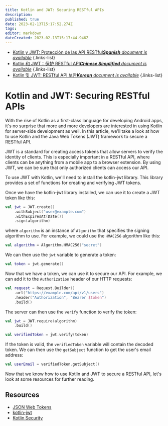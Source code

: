 ```yaml
---
title: Kotlin and JWT: Securing RESTful APIs
description: 
published: true
date: 2023-02-13T15:17:52.274Z
tags: 
editor: markdown
dateCreated: 2023-02-13T15:17:44.946Z
---
```


- [Kotlin y JWT: Protección de las API RESTful***Spanish** document is available*](/es/Knowledge-base/Kotlin/kotlin-and-jwt-securing-restful-apis)
{.links-list}
- [Kotlin 和 JWT：保护 RESTful API***Chinese Simplified** document is available*](/zh/Knowledge-base/Kotlin/kotlin-and-jwt-securing-restful-apis)
{.links-list}
- [Kotlin 및 JWT: RESTful API 보안***Korean** document is available*](/ko/Knowledge-base/Kotlin/kotlin-and-jwt-securing-restful-apis)
{.links-list}


# Kotlin and JWT: Securing RESTful APIs

With the rise of Kotlin as a first-class language for developing Android apps, it's no surprise that more and more developers are interested in using Kotlin for server-side development as well. In this article, we'll take a look at how to use Kotlin and the Java Web Tokens (JWT) framework to secure a RESTful API.

JWT is a standard for creating access tokens that allow servers to verify the identity of clients. This is especially important in a RESTful API, where clients can be anything from a mobile app to a browser extension. By using JWT, we can be sure that only authorized clients can access our API.

To use JWT with Kotlin, we'll need to install the kotlin-jwt library. This library provides a set of functions for creating and verifying JWT tokens.

Once we have the kotlin-jwt library installed, we can use it to create a JWT token like this:

```kotlin
val jwt = JWT.create()
    .withSubject("user@example.com")
    .withExpiresAt(Date())
    .sign(algorithm)
```

where `algorithm` is an instance of `Algorithm` that specifies the signing algorithm to use. For example, we could use the `HMAC256` algorithm like this:

```kotlin
val algorithm = Algorithm.HMAC256("secret")
```

We can then use the `jwt` variable to generate a token:

```kotlin
val token = jwt.generate()
```

Now that we have a token, we can use it to secure our API. For example, we can add it to the `Authorization` header of our HTTP requests:

```kotlin
val request = Request.Builder()
    .url("https://example.com/api/v1/users")
    .header("Authorization", "Bearer $token")
    .build()
```

The server can then use the `verify` function to verify the token:

```kotlin
val jwt = JWT.require(algorithm)
    .build()

val verifiedToken = jwt.verify(token)
```

If the token is valid, the `verifiedToken` variable will contain the decoded token. We can then use the `getSubject` function to get the user's email address:

```kotlin
val userEmail = verifiedToken.getSubject()
```

Now that we know how to use Kotlin and JWT to secure a RESTful API, let's look at some resources for further reading.

## Resources

- [JSON Web Tokens](https://jwt.io/)
- [kotlin-jwt](https://github.com/kotlinc-es/kotlin-jwt)
- [Kotlin Security](https://kotlinlang.org/docs/reference/security.html)